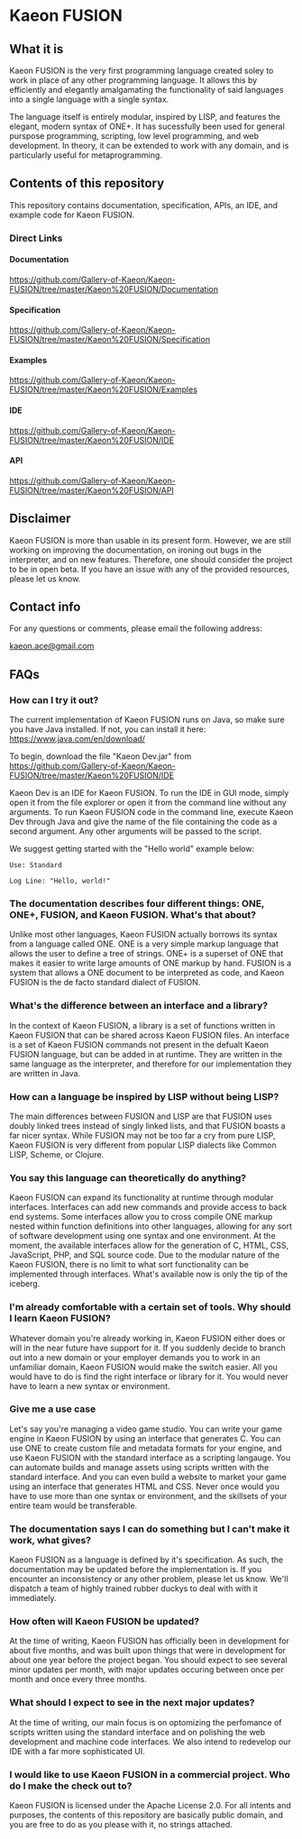 # Kaeon FUSION

## What it is

Kaeon FUSION is the very first programming language created soley to work in place of any other programming language.
It allows this by efficiently and elegantly amalgamating the functionality of said languages into a single language with a single syntax.

The language itself is entirely modular,
inspired by LISP,
and features the elegant,
modern syntax of ONE+.
It has sucessfully been used for general purspose programming,
scripting,
low level programming,
and web development.
In theory,
it can be extended to work with any domain,
and is particularly useful for metaprogramming.

## Contents of this repository

This repository contains documentation, specification, APIs, an IDE, and example code for Kaeon FUSION.

### Direct Links

#### Documentation

https://github.com/Gallery-of-Kaeon/Kaeon-FUSION/tree/master/Kaeon%20FUSION/Documentation

#### Specification

https://github.com/Gallery-of-Kaeon/Kaeon-FUSION/tree/master/Kaeon%20FUSION/Specification

#### Examples

https://github.com/Gallery-of-Kaeon/Kaeon-FUSION/tree/master/Kaeon%20FUSION/Examples

#### IDE

https://github.com/Gallery-of-Kaeon/Kaeon-FUSION/tree/master/Kaeon%20FUSION/IDE

#### API

https://github.com/Gallery-of-Kaeon/Kaeon-FUSION/tree/master/Kaeon%20FUSION/API

## Disclaimer

Kaeon FUSION is more than usable in its present form.
However,
we are still working on improving the documentation,
on ironing out bugs in the interpreter,
and on new features.
Therefore,
one should consider the project to be in open beta.
If you have an issue with any of the provided resources,
please let us know.

## Contact info

For any questions or comments, please email the following address:

kaeon.ace@gmail.com

## FAQs

### How can I try it out?

The current implementation of Kaeon FUSION runs on Java,
so make sure you have Java installed.
If not,
you can install it here:
https://www.java.com/en/download/

To begin, download the file "Kaeon Dev.jar" from https://github.com/Gallery-of-Kaeon/Kaeon-FUSION/tree/master/Kaeon%20FUSION/IDE

Kaeon Dev is an IDE for Kaeon FUSION.
To run the IDE in GUI mode,
simply open it from the file explorer or open it from the command line without any arguments.
To run Kaeon FUSION code in the command line,
execute Kaeon Dev through Java and give the name of the file containing the code as a second argument.
Any other arguments will be passed to the script.

We suggest getting started with the "Hello world" example below:

    Use: Standard
    
    Log Line: "Hello, world!"

### The documentation describes four different things: ONE, ONE+, FUSION, and Kaeon FUSION. What's that about?

Unlike most other languages,
Kaeon FUSION actually borrows its syntax from a language called ONE.
ONE is a very simple markup language that allows the user to define a tree of strings.
ONE+ is a superset of ONE that makes it easier to write large amounts of ONE markup by hand.
FUSION is a system that allows a ONE document to be interpreted as code,
and Kaeon FUSION is the de facto standard dialect of FUSION.

### What's the difference between an interface and a library?

In the context of Kaeon FUSION,
a library is a set of functions written in Kaeon FUSION that can be shared across Kaeon FUSION files.
An interface is a set of Kaeon FUSION commands not present in the defualt Kaeon FUSION language, but can be added in at runtime.
They are written in the same language as the interpreter,
and therefore for our implementation they are written in Java.

### How can a language be inspired by LISP without being LISP?

The main differences between FUSION and LISP are that FUSION uses doubly linked trees instead of singly linked lists,
and that FUSION boasts a far nicer syntax.
While FUSION may not be too far a cry from pure LISP,
Kaeon FUSION is very different from popular LISP dialects like Common LISP,
Scheme,
or Clojure.

### You say this language can theoretically do anything?

Kaeon FUSION can expand its functionality at runtime through modular interfaces.
Interfaces can add new commands and provide access to back end systems.
Some interfaces allow you to cross compile ONE markup nested within function definitions into other languages,
allowing for any sort of software development using one syntax and one environment.
At the moment, the available interfaces allow for the generation of C,
HTML,
CSS,
JavaScript,
PHP,
and SQL source code.
Due to the modular nature of the Kaeon FUSION,
there is no limit to what sort functionality can be implemented through interfaces.
What's available now is only the tip of the iceberg.

### I'm already comfortable with a certain set of tools. Why should I learn Kaeon FUSION?

Whatever domain you're already working in,
Kaeon FUSION either does or will in the near future have support for it.
If you suddenly decide to branch out into a new domain or your employer demands you to work in an unfamiliar domain,
Kaeon FUSION would make the switch easier.
All you would have to do is find the right interface or library for it.
You would never have to learn a new syntax or environment.

### Give me a use case

Let's say you're managing a video game studio.
You can write your game engine in Kaeon FUSION by using an interface that generates C.
You can use ONE to create custom file and metadata formats for your engine,
and use Kaeon FUSION with the standard interface as a scripting langauge.
You can automate builds and manage assets using scripts written with the standard interface.
And you can even build a website to market your game using an interface that generates HTML and CSS.
Never once would you have to use more than one syntax or environment,
and the skillsets of your entire team would be transferable.

### The documentation says I can do something but I can't make it work, what gives?

Kaeon FUSION as a language is defined by it's specification.
As such, the documentation may be updated before the implementation is.
If you encounter an inconsistency or any other problem, please let us know.
We'll dispatch a team of highly trained rubber duckys to deal with with it immediately.

### How often will Kaeon FUSION be updated?

At the time of writing,
Kaeon FUSION has officially been in development for about five months,
and was built upon things that were in development for about one year before the project began.
You should expect to see several minor updates per month,
with major updates occuring between once per month and once every three months.

### What should I expect to see in the next major updates?

At the time of writing,
our main focus is on optomizing the perfomance of scripts written using the standard interface and on polishing the web development and machine code interfaces.
We also intend to redevelop our IDE with a far more sophisticated UI.

### I would like to use Kaeon FUSION in a commercial project. Who do I make the check out to?

Kaeon FUSION is licensed under the Apache License 2.0.
For all intents and purposes,
the contents of this repository are basically public domain,
and you are free to do as you please with it,
no strings attached.